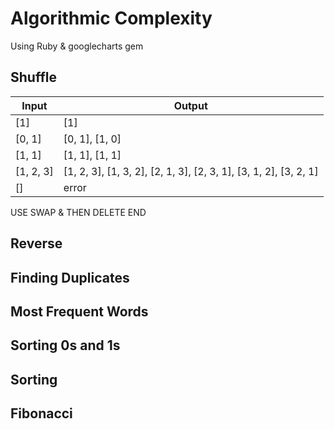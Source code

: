 # Algorithmic Complexity

Using Ruby & googlecharts gem

## Shuffle

|Input    |Output           |
|---------|-----------------|
|[1]      |[1]              |
|[0, 1]   |[0, 1], [1, 0]   |
|[1, 1]   |[1, 1], [1, 1]   |
|[1, 2, 3]|[1, 2, 3], [1, 3, 2], [2, 1, 3], [2, 3, 1], [3, 1, 2], [3, 2, 1]|
|[]|error|

USE SWAP & THEN DELETE END

## Reverse

## Finding Duplicates

## Most Frequent Words

## Sorting 0s and 1s

## Sorting

## Fibonacci
